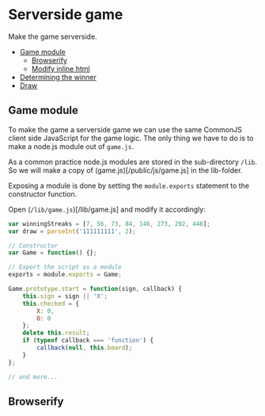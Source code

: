 Serverside game
========

Make the game serverside.

- [Game module](#game-module)
   - [Browserify](#browserify)
   - [Modify inline html](#browserify)
- [Determining the winner](#determining-the-winner)
- [Draw](#draw)

## Game module

To make the game a serverside game we can use the same CommonJS client side JavaScript for the game logic. The only thing we have to do is to make a node.js module out of `game.js`.

As a common practice node.js modules are stored in the sub-directory `/lib`. So we will make a copy of (game.js)[/public/js/game.js] in the lib-folder.

Exposing a module is done by setting the `module.exports` statement to the constructor function.

Open (`/lib/game.js`)[/lib/game.js] and modify it accordingly:

```javascript
var winningStreaks = [7, 56, 73, 84, 146, 273, 292, 448];
var draw = parseInt('111111111', 2);

// Constructor
var Game = function() {};

// Export the script as a module
exports = module.exports = Game;

Game.prototype.start = function(sign, callback) {
    this.sign = sign || 'X';
    this.checked = {
        X: 0,
        O: 0
    };
    delete this.result;
    if (typeof callback === 'function') {
        callback(null, this.board);
    }
};

// and more...
```

## Browserify